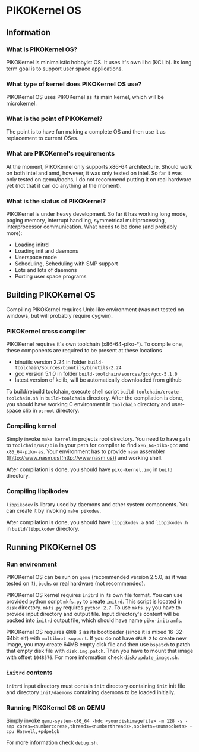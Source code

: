 # PIKOKernel OS

## Information
### What is PIKOKernel OS?

PIKOKernel is minimalistic hobbyist OS. It uses it's own libc (KCLib). Its long term goal is
to support user space applications.

### What type of kernel does PIKOKernel OS use? 
PIKOKernel OS uses PIKOKernel as its main kernel, which will be microkernel.

### What is the point of PIKOKernel?

The point is to have fun making a complete OS and then use it as replacement to current OSes. 

### What are PIKOKernel's requirements

At the moment, PIKOKernel only supports x86-64 architecture. Should work on both intel and amd,
however, it was only tested on intel. So far it was only tested on qemu/bochs, I do not recommend
putting it on real hardware yet (not that it can do anything at the moment).

### What is the status of PIKOKernel?

PIKOKernel is under heavy development. So far it has working long mode, paging memory, interrupt handling, symmetrical multiprocessing, interprocessor communication. What needs to be done (and probably more):

* Loading initrd
* Loading init and daemons
* Userspace mode
* Scheduling, Scheduling with SMP support
* Lots and lots of daemons
* Porting user space programs

## Building PIKOKernel OS

Compiling PIKOKernel requires Unix-like environment (was not tested on windows, but will probably require
cygwin).

### PIKOKernel cross compiler

PIKOKernel requires it's own toolchain (x86-64-piko-*). To compile one, these components are required to be 
present at these locations

* binutils version 2.24 in folder `build-toolchain/sources/binutils/binutils-2.24`
* gcc version 5.1.0 in folder `build-toolchain/sources/gcc/gcc-5.1.0`
* latest version of kclib, will be automatically downloaded from github

To build/rebuild toolchain, execute shell script `build-toolchain/create-toolchain.sh` 
in `build-toolchain` directory. After the compilation is done, you should have working C environment 
in `toolchain` directory and user-space clib in `osroot` directory. 

### Compiling kernel 

Simply invoke `make kernel` in projects root directory. You need to have path to `toolchain/usr/bin` in
your path for compiler to find `x86_64-piko-gcc` and `x86_64-piko-as`. Your environment has to provide
`nasm` assembler ([http://www.nasm.us](http://www.nasm.us)) and working shell. 

After compilation is done, you should have `piko-kernel.img` in `build` directory.

### Compiling libpikodev

`libpikodev` is library used by daemons and other system components. You can create it by invoking 
`make pikodev`. 

After compilation is done, you should have `libpikodev.a` and `libpikodev.h` in `build/libpikodev` directory.

## Running PIKOKernel OS

### Run environment
PIKOKernel OS can be run on `qemu` (recommended version 2.5.0, as it was tested on it), `bochs` or real 
hardware (not recommended). 

PIKOKernel OS kernel requires `initrd` in its own file format. You can use provided python script `mkfs.py` to create `initrd`. This script is located in `disk` directory. `mkfs.py` requires `python 2.7`. To use `mkfs.py` you have to provide input directory and output file. Input directory's content will be packed 
into `initrd` output file, which should have name `piko-initramfs`.  

PIKOKernel OS requires `GRUB 2` as its bootloader (since it is mixed 16-32-64bit elf) with `multiboot support`.
If you do not have `GRUB 2` to create new image, you may create 64MB empty disk file and then use `bspatch` to 
patch that empty disk file with `disk.img.patch`. Then you have to mount that image with offset `1048576`. 
For more information check `disk/update_image.sh`.

### `initrd` contents
`initrd` input directory must contain `init` directory containing `init` init file and directory 
`init/daemons` containing daemons to be loaded initially.  

### Running PIKOKernel OS on QEMU
Simply invoke `qemu-system-x86_64 -hdc <yourdiskimagefile> -m 128 -s -smp cores=<numbercores>,threads=<numberthreads>,sockets=<numsockets> -cpu Haswell,+pdpe1gb`

For more information check `debug.sh`.